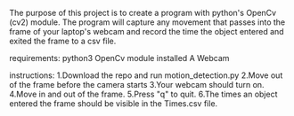 The purpose of this project is to create a program with python's OpenCv (cv2) module.  The program will capture any movement that passes into the frame of your laptop's webcam and record the time the object entered and exited the frame to a csv file.

requirements:
python3
OpenCv module installed
A Webcam

instructions:
1.Download the repo and run motion_detection.py
2.Move out of the frame before the camera starts
3.Your webcam should turn on.
4.Move in and out of the frame.
5.Press "q" to quit.
6.The times an object entered the frame should be visible in the Times.csv file.
